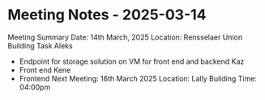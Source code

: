 # Meeting Notes - 2025-03-14
Meeting Summary
Date: 14th March, 2025
Location: Rensselaer Union Building
Task
Aleks
* Endpoint for storage solution on VM for front end and backend
Kaz
* Front end 
Kene
* Frontend 
Next Meeting: 16th March 2025
Location: Lally Building 
Time: 04:00pm
